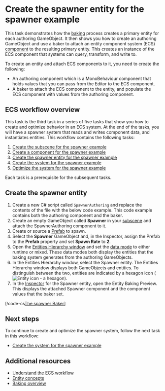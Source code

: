 # Create the spawner entity for the spawner example

This task demonstrates how the [baking](baking-overview.md) process creates a primary entity for each authoring GameObject. It then shows you how to create an authoring GameObject and use a baker to attach an entity component system (ECS) [component](concepts-components.md) to the resulting primary entity. This creates an instance of the ECS component that systems can query, transform, and write to.

To create an entity and attach ECS components to it, you need to create the following:

- An authoring component which is a MonoBehaviour component that holds values that you can pass from the Editor to the ECS component.
- A baker to attach the ECS component to the entity, and populate the ECS component with values from the authoring component.

## ECS workflow overview

This task is the third task in a series of five tasks that show you how to create and optimize behavior in an ECS system. At the end of the tasks, you will have a spawner system that reads and writes component data, and instantiates entities. This workflow contains the following tasks:

1. [Create the subscene for the spawner example](ecs-workflow-scene.md)
2. [Create a component for the spawner example](ecs-workflow-create-components.md)
3. [Create the spawner entity for the spawner example](ecs-workflow-create-entities.md)
4. [Create the system for the spawner example](ecs-workflow-create-systems.md)
5. [Optimize the system for the spawner example](ecs-workflow-optimize-systems.md)

Each task is a prerequisite for the subsequent tasks.

## Create the spawner entity

1. Create a new C# script called `SpawnerAuthoring` and replace the contents of the file with the below code example. This code example contains both the authoring component and the baker.
2. Create an empty GameObject called **Spawner** in your [subscene](conversion-subscenes.md) and attach the SpawnerAuthoring component to it.
3. Create or source a [Prefab](xref:Prefabs) to spawn.
4. Select the **Spawner** GameObject and, in the Inspector, assign the Prefab to the **Prefab** property and set **Spawn Rate** to **2**.
5. Open the [Entities Hierarchy window](editor-hierarchy-window.md) and set the [data mode](editor-hierarchy-window.md#data-modes) to either runtime or mixed. These data modes both display the entities that the baking system generates from the authoring GameObjects.
6. In the Entities Hierarchy window, select the Spawner entity. The Entities Hierarchy window displays both GameObjects and entities. To distinguish between the two, entities are indicated by a hexagon icon (![Entity icon - a hexagon](images/entity-icon.png)).
7. In the [Inspector](editor-entity-inspector.md) for the Spawner entity, open the Entity Baking Preview. This displays the attached Spawner component and the component values that the baker set.

[!code-cs[The spawner Baker](../DocCodeSamples.Tests/SpawnerBakerExample.cs#example)]

## Next steps

To continue to create and optimize the spawner system, follow the next task in this workflow:

- [Create the system for the spawner example](ecs-workflow-create-systems.md)

## Additional resources

- [Understand the ECS workflow](ecs-workflow-intro.md)
- [Entity concepts](concepts-entities.md)
- [Baking overview](baking-overview.md)
